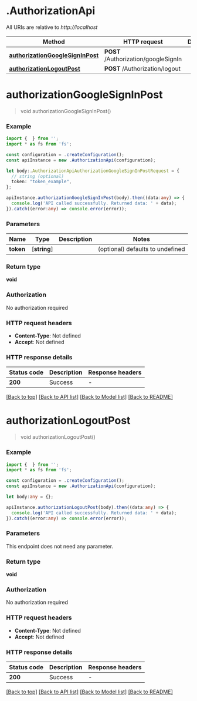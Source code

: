 # .AuthorizationApi

All URIs are relative to *http://localhost*

Method | HTTP request | Description
------------- | ------------- | -------------
[**authorizationGoogleSignInPost**](AuthorizationApi.md#authorizationGoogleSignInPost) | **POST** /Authorization/googleSignIn | 
[**authorizationLogoutPost**](AuthorizationApi.md#authorizationLogoutPost) | **POST** /Authorization/logout | 


# **authorizationGoogleSignInPost**
> void authorizationGoogleSignInPost()


### Example


```typescript
import {  } from '';
import * as fs from 'fs';

const configuration = .createConfiguration();
const apiInstance = new .AuthorizationApi(configuration);

let body:.AuthorizationApiAuthorizationGoogleSignInPostRequest = {
  // string (optional)
  token: "token_example",
};

apiInstance.authorizationGoogleSignInPost(body).then((data:any) => {
  console.log('API called successfully. Returned data: ' + data);
}).catch((error:any) => console.error(error));
```


### Parameters

Name | Type | Description  | Notes
------------- | ------------- | ------------- | -------------
 **token** | [**string**] |  | (optional) defaults to undefined


### Return type

**void**

### Authorization

No authorization required

### HTTP request headers

 - **Content-Type**: Not defined
 - **Accept**: Not defined


### HTTP response details
| Status code | Description | Response headers |
|-------------|-------------|------------------|
**200** | Success |  -  |

[[Back to top]](#) [[Back to API list]](README.md#documentation-for-api-endpoints) [[Back to Model list]](README.md#documentation-for-models) [[Back to README]](README.md)

# **authorizationLogoutPost**
> void authorizationLogoutPost()


### Example


```typescript
import {  } from '';
import * as fs from 'fs';

const configuration = .createConfiguration();
const apiInstance = new .AuthorizationApi(configuration);

let body:any = {};

apiInstance.authorizationLogoutPost(body).then((data:any) => {
  console.log('API called successfully. Returned data: ' + data);
}).catch((error:any) => console.error(error));
```


### Parameters
This endpoint does not need any parameter.


### Return type

**void**

### Authorization

No authorization required

### HTTP request headers

 - **Content-Type**: Not defined
 - **Accept**: Not defined


### HTTP response details
| Status code | Description | Response headers |
|-------------|-------------|------------------|
**200** | Success |  -  |

[[Back to top]](#) [[Back to API list]](README.md#documentation-for-api-endpoints) [[Back to Model list]](README.md#documentation-for-models) [[Back to README]](README.md)


